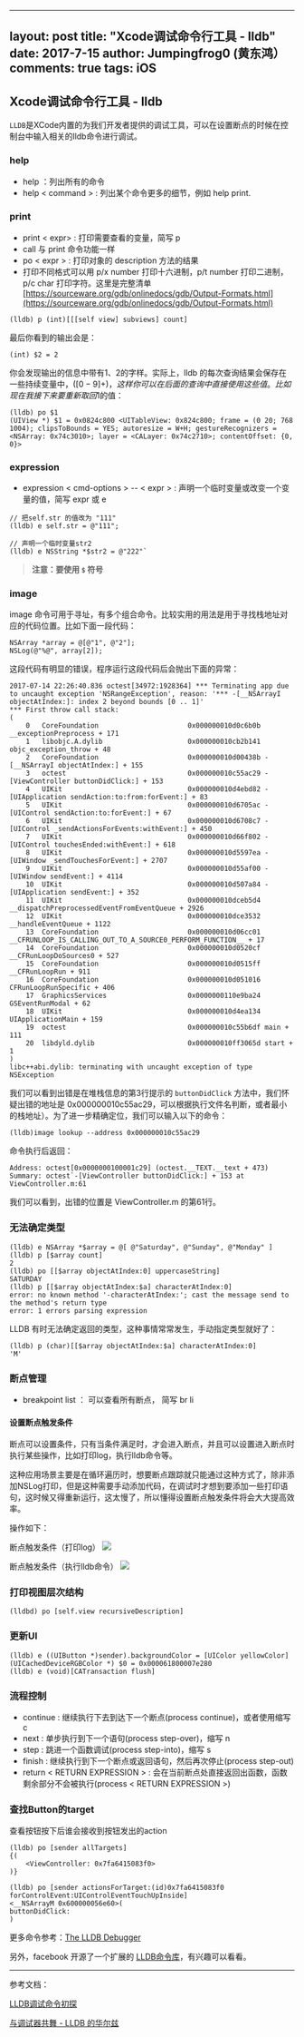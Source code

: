 
---
layout: post
title:  "Xcode调试命令行工具 - lldb"
date:   2017-7-15
author: Jumpingfrog0 (黄东鸿）
comments: true
tags: iOS
---

## Xcode调试命令行工具 - lldb

`LLDB`是XCode内置的为我们开发者提供的调试工具，可以在设置断点的时候在控制台中输入相关的lldb命令进行调试。

### help

* help ：列出所有的命令
* help < command > : 列出某个命令更多的细节，例如 help print.

### print

* print < expr> : 打印需要查看的变量，简写 p
* call 与 print 命令功能一样
* po < expr > : 打印对象的 description 方法的结果
* 打印不同格式可以用 p/x number 打印十六进制，p/t number 打印二进制，p/c char 打印字符。这里是完整清单 [https://sourceware.org/gdb/onlinedocs/gdb/Output-Formats.html](https://sourceware.org/gdb/onlinedocs/gdb/Output-Formats.html)

```
(lldb) p (int)[[[self view] subviews] count]
```

最后你看到的输出会是：

	(int) $2 = 2

你会发现输出的信息中带有$1、$2的字样。实际上，lldb 的每次查询结果会保存在一些持续变量中，($[0-9]+)，这样你可以在后面的查询中直接使用这些值。比如现在我接下来要重新取回$1的值：

```
(lldb) po $1
(UIView *) $1 = 0x0824c800 <UITableView: 0x824c800; frame = (0 20; 768 1004); clipsToBounds = YES; autoresize = W+H; gestureRecognizers = <NSArray: 0x74c3010>; layer = <CALayer: 0x74c2710>; contentOffset: {0, 0}>
```

### expression

* expression < cmd-options > -- < expr > : 声明一个临时变量或改变一个变量的值，简写 expr 或 e

```
// 把self.str 的值改为 "111"
(lldb) e self.str = @"111";
```

```	
// 声明一个临时变量str2
(lldb) e NSString *$str2 = @"222"`
```

> **注意：要使用 `$` 符号**

### image

image 命令可用于寻址，有多个组合命令。比较实用的用法是用于寻找栈地址对应的代码位置。比如下面一段代码：

	NSArray *array = @[@"1", @"2"];
    NSLog(@"%@", array[2]);
    
这段代码有明显的错误，程序运行这段代码后会抛出下面的异常：

```
2017-07-14 22:26:40.836 octest[34972:1928364] *** Terminating app due to uncaught exception 'NSRangeException', reason: '*** -[__NSArrayI objectAtIndex:]: index 2 beyond bounds [0 .. 1]'
*** First throw call stack:
(
	0   CoreFoundation                      0x000000010d0c6b0b __exceptionPreprocess + 171
	1   libobjc.A.dylib                     0x000000010cb2b141 objc_exception_throw + 48
	2   CoreFoundation                      0x000000010d00438b -[__NSArrayI objectAtIndex:] + 155
	3   octest                              0x000000010c55ac29 -[ViewController buttonDidClick:] + 153
	4   UIKit                               0x000000010d4ebd82 -[UIApplication sendAction:to:from:forEvent:] + 83
	5   UIKit                               0x000000010d6705ac -[UIControl sendAction:to:forEvent:] + 67
	6   UIKit                               0x000000010d6708c7 -[UIControl _sendActionsForEvents:withEvent:] + 450
	7   UIKit                               0x000000010d66f802 -[UIControl touchesEnded:withEvent:] + 618
	8   UIKit                               0x000000010d5597ea -[UIWindow _sendTouchesForEvent:] + 2707
	9   UIKit                               0x000000010d55af00 -[UIWindow sendEvent:] + 4114
	10  UIKit                               0x000000010d507a84 -[UIApplication sendEvent:] + 352
	11  UIKit                               0x000000010dceb5d4 __dispatchPreprocessedEventFromEventQueue + 2926
	12  UIKit                               0x000000010dce3532 __handleEventQueue + 1122
	13  CoreFoundation                      0x000000010d06cc01 __CFRUNLOOP_IS_CALLING_OUT_TO_A_SOURCE0_PERFORM_FUNCTION__ + 17
	14  CoreFoundation                      0x000000010d0520cf __CFRunLoopDoSources0 + 527
	15  CoreFoundation                      0x000000010d0515ff __CFRunLoopRun + 911
	16  CoreFoundation                      0x000000010d051016 CFRunLoopRunSpecific + 406
	17  GraphicsServices                    0x0000000110e9ba24 GSEventRunModal + 62
	18  UIKit                               0x000000010d4ea134 UIApplicationMain + 159
	19  octest                              0x000000010c55b6df main + 111
	20  libdyld.dylib                       0x000000010ff3065d start + 1
)
libc++abi.dylib: terminating with uncaught exception of type NSException
```

我们可以看到出错是在堆栈信息的第3行提示的 `buttonDidClick` 方法中，我们怀疑出错的地址是 0x000000010c55ac29，可以根据执行文件名判断，或者最小的栈地址）。为了进一步精确定位，我们可以输入以下的命令：

	(lldb)image lookup --address 0x000000010c55ac29
	
命令执行后返回：

	Address: octest[0x0000000100001c29] (octest.__TEXT.__text + 473)
    Summary: octest`-[ViewController buttonDidClick:] + 153 at ViewController.m:61
    
我们可以看到，出错的位置是 ViewController.m 的第61行。

### 无法确定类型

```
(lldb) e NSArray *$array = @[ @"Saturday", @"Sunday", @"Monday" ]
(lldb) p [$array count]
2
(lldb) po [[$array objectAtIndex:0] uppercaseString]
SATURDAY
(lldb) p [[$array objectAtIndex:$a] characterAtIndex:0]
error: no known method '-characterAtIndex:'; cast the message send to the method's return type
error: 1 errors parsing expression
```

LLDB 有时无法确定返回的类型，这种事情常常发生，手动指定类型就好了：

	(lldb) p (char)[[$array objectAtIndex:$a] characterAtIndex:0]
	'M'

### 断点管理

* breakpoint list ： 可以查看所有断点， 简写 br li

#### 设置断点触发条件

断点可以设置条件，只有当条件满足时，才会进入断点，并且可以设置进入断点时执行某些操作，比如打印log，执行lldb命令等。

这种应用场景主要是在循环遍历时，想要断点跟踪就只能通过这种方式了，除非添加NSLog打印，但是这种需要手动添加代码，在调试时才想到要添加一些打印语句，这时候又得重新运行，这太慢了，所以懂得设置断点触发条件将会大大提高效率。

操作如下：

断点触发条件（打印log）
![](http://os3yasu4i.bkt.clouddn.com/QQ20170714-202920.png)

断点触发条件（执行lldb命令）
![](http://os3yasu4i.bkt.clouddn.com/QQ20170714-203055.png)

### 打印视图层次结构

	(lldbd) po [self.view recursiveDescription]
	
### 更新UI

	(lldb) e ((UIButton *)sender).backgroundColor = [UIColor yellowColor]
	(UICachedDeviceRGBColor *) $0 = 0x000061800007e280
	(lldb) e (void)[CATransaction flush]
	
### 流程控制

* continue : 继续执行下去到达下一个断点(process continue)，或者使用缩写 c
* next : 单步执行到下一个语句(process step-over)，缩写 n
* step : 跳进一个函数调试(process step-into)，缩写 s
* finish : 继续执行到下一个断点或返回语句，然后再次停止(process step-out)
* return < RETURN EXPRESSION > : 会在当前断点处直接返回出函数，函数剩余部分不会被执行(process < RETURN EXPRESSION >)

### 查找Button的target

查看按钮按下后谁会接收到按钮发出的action
	
	(lldb) po [sender allTargets]
	{(
	    <ViewController: 0x7fa6415083f0>
	)}
	
	(lldb) po [sender actionsForTarget:(id)0x7fa6415083f0 forControlEvent:UIControlEventTouchUpInside]
	<__NSArrayM 0x600000056e60>(
	buttonDidClick:
	)

更多命令参考：[The LLDB Debugger](http://lldb.llvm.org/lldb-gdb.html)

另外，facebook 开源了一个扩展的 [LLDB命令库](https://github.com/facebook/chisel)，有兴趣可以看看。

--------
参考文档：

[LLDB调试命令初探](http://www.starfelix.com/blog/2014/03/17/lldbdiao-shi-ming-ling-chu-tan/)

[与调试器共舞 - LLDB 的华尔兹](https://objccn.io/issue-19-2/)

